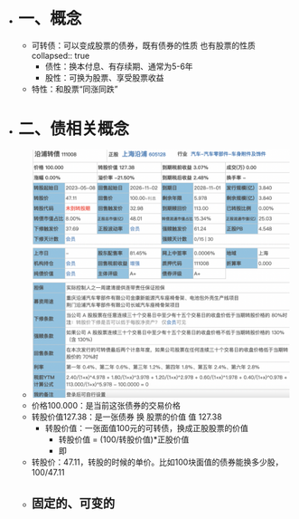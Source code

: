 - # 一、概念
	- 可转债：可以变成股票的债券，既有债券的性质 也有股票的性质
	  collapsed:: true
		- 债性：换本付息、有存续期、通常为5-6年
		- 股性：可换为股票、享受股票收益
	- 特性：和股票“同涨同跌”
- # 二、债相关概念
	- ![image.png](../assets/image_1668311167814_0.png)
	- 价格100.000：是当前这张债券的交易价格
	- 转股价值127.38：是一张债券 换 股票的价值  值 127.38
		- 转股价值：一张面值100元的可转债，换成正股股票的价值
			- 转股价值 = (100/转股价值)*正股价值
			- 即
	- 转股价：47.11，转股的时候的单价。比如100块面值的债券能换多少股，100/47.11
	- ## 固定的、可变的